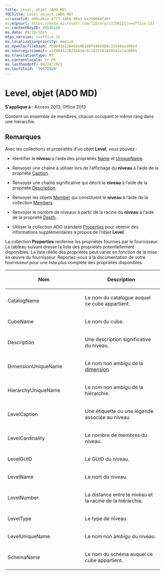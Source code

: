 ```yaml
---
title: Level, objet (ADO MD)
TOCTitle: Level object (ADO MD)
ms:assetid: ddbcabce-8777-1068-98a3-be209084f497
ms:mtpsurl: https://msdn.microsoft.com/library/JJ250121(v=office.15)
ms:contentKeyID: 48548160
ms.date: 09/18/2015
mtps_version: v=office.15
ms.localizationpriority: medium
ms.openlocfilehash: fb0041e128e6910b160fd468d89c33540eaa99e4
ms.sourcegitcommit: a1d9041c20256616c9c183f7d1049142a7ac6991
ms.translationtype: MT
ms.contentlocale: fr-FR
ms.lasthandoff: 09/24/2021
ms.locfileid: "59572920"
---
```

# <a name="level-object-ado-md"></a>Level, objet (ADO MD)


**S’applique à** : Access 2013, Office 2013

Contient un ensemble de membres, chacun occupant le même rang dans une hiérarchie.

## <a name="remarks"></a>Remarques

Avec les collections et propriétés d'un objet **Level**, vous pouvez :

  - Identifier le **niveau** à l’aide des propriétés [Name](name-property-ado-md.md) et [UniqueName](uniquename-property-ado-md.md).

  - Renvoyer une chaîne à utiliser lors de l’affichage du **niveau** à l’aide de la propriété [Caption](caption-property-ado-md.md).

  - Renvoyer une chaîne significative qui décrit le **niveau** à l’aide de la propriété [Description](description-property-ado-md.md).

  - Renvoyer les objets [Member](member-object-ado-md.md) qui constituent le **niveau** à l’aide de la collection [Members](members-collection-ado-md.md).

  - Renvoyer le nombre de niveaux à partir de la racine du **niveau** à l’aide de la propriété [Depth](depth-property-ado-md.md).

  - Utiliser la collection ADO standard [Properties](properties-collection-ado.md) pour obtenir des informations supplémentaires à propos de l’objet **Level**.

La collection **Properties** renferme les propriétés fournies par le fournisseur. Le tableau suivant dresse la liste des propriétés potentiellement disponibles. La liste réelle des propriétés peut varier en fonction de la mise en œuvre du fournisseur. Reportez-vous à la documentation de votre fournisseur pour une liste plus complète des propriétés disponibles.

<table>
<colgroup>
<col style="width: 50%" />
<col style="width: 50%" />
</colgroup>
<thead>
<tr class="header">
<th><p>Nom</p></th>
<th><p>Description</p></th>
</tr>
</thead>
<tbody>
<tr class="odd">
<td><p>CatalogName</p></td>
<td><p>Le nom du catalogue auquel ce cube appartient.</p></td>
</tr>
<tr class="even">
<td><p>CubeName</p></td>
<td><p>Le nom du cube.</p></td>
</tr>
<tr class="odd">
<td><p>Description</p></td>
<td><p>Une description significative du niveau.</p></td>
</tr>
<tr class="even">
<td><p>DimensionUniqueName</p></td>
<td><p>Le nom non ambigu de la <a href="dimension-object-ado-md.md">dimension</a>.</p></td>
</tr>
<tr class="odd">
<td><p>HierarchyUniqueName</p></td>
<td><p>Le nom non ambigu de la hiérarchie.</p></td>
</tr>
<tr class="even">
<td><p>LevelCaption</p></td>
<td><p>Une étiquette ou une légende associée au niveau.</p></td>
</tr>
<tr class="odd">
<td><p>LevelCardinality</p></td>
<td><p>Le nombre de membres du niveau.</p></td>
</tr>
<tr class="even">
<td><p>LevelGUID</p></td>
<td><p>Le GUID du niveau.</p></td>
</tr>
<tr class="odd">
<td><p>LevelName</p></td>
<td><p>Le nom du niveau.</p></td>
</tr>
<tr class="even">
<td><p>LevelNumber</p></td>
<td><p>La distance entre le niveau et la racine de la hiérarchie.</p></td>
</tr>
<tr class="odd">
<td><p>LevelType</p></td>
<td><p>Le type de niveau.</p></td>
</tr>
<tr class="even">
<td><p>LevelUniqueName</p></td>
<td><p>Le nom non ambigu du niveau.</p></td>
</tr>
<tr class="odd">
<td><p>SchemaName</p></td>
<td><p>Le nom du schéma auquel ce cube appartient.</p></td>
</tr>
</tbody>
</table>

